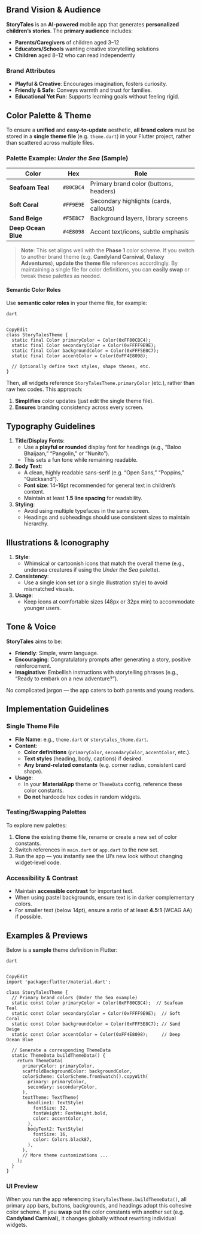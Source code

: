 ## Brand Vision & Audience

**StoryTales** is an **AI-powered** mobile app that generates **personalized children’s stories**. The **primary audience** includes:

- **Parents/Caregivers** of children aged 3–12
- **Educators/Schools** wanting creative storytelling solutions
- **Children** aged 8–12 who can read independently

### Brand Attributes

- **Playful & Creative**: Encourages imagination, fosters curiosity.
- **Friendly & Safe**: Conveys warmth and trust for families.
- **Educational Yet Fun**: Supports learning goals without feeling rigid.

## Color Palette & Theme

To ensure a **unified** and **easy-to-update** aesthetic, **all brand colors** must be stored in a **single theme file** (e.g. `theme.dart`) in your Flutter project, rather than scattered across multiple files.

### Palette Example: *Under the Sea* (Sample)

| **Color**           | **Hex**   | **Role**                               |
| ------------------- | --------- | -------------------------------------- |
| **Seafoam Teal**    | `#80CBC4` | Primary brand color (buttons, headers) |
| **Soft Coral**      | `#FF9E9E` | Secondary highlights (cards, callouts) |
| **Sand Beige**      | `#F5E8C7` | Background layers, library screens     |
| **Deep Ocean Blue** | `#4E8098` | Accent text/icons, subtle emphasis     |

> **Note**: This set aligns well with the **Phase 1** color scheme. If you switch to another brand theme (e.g. **Candyland Carnival**, **Galaxy Adventures**), **update the theme file** references accordingly. By maintaining a single file for color definitions, you can **easily swap** or tweak these palettes as needed.

#### Semantic Color Roles

Use **semantic color roles** in your theme file, for example:

```
dart


CopyEdit
class StoryTalesTheme {
  static final Color primaryColor = Color(0xFF80CBC4);
  static final Color secondaryColor = Color(0xFFFF9E9E);
  static final Color backgroundColor = Color(0xFFF5E8C7);
  static final Color accentColor = Color(0xFF4E8098);

  // Optionally define text styles, shape themes, etc.
}
```

Then, all widgets reference `StoryTalesTheme.primaryColor` (etc.), rather than raw hex codes. This approach:

1. **Simplifies** color updates (just edit the single theme file).
2. **Ensures** branding consistency across every screen.

## Typography Guidelines

1. **Title/Display Fonts**:
   - Use a **playful or rounded** display font for headings (e.g., “Baloo Bhaijaan,” “Pangolin,” or “Nunito”).
   - This sets a fun tone while remaining readable.
2. **Body Text**:
   - A clean, highly readable sans-serif (e.g. “Open Sans,” “Poppins,” “Quicksand”).
   - **Font size**: 14–16pt recommended for general text in children’s content.
   - Maintain at least **1.5 line spacing** for readability.
3. **Styling**:
   - Avoid using multiple typefaces in the same screen.
   - Headings and subheadings should use consistent sizes to maintain hierarchy.

## Illustrations & Iconography

1. **Style**:
   - Whimsical or cartoonish icons that match the overall theme (e.g., undersea creatures if using the *Under the Sea* palette).
2. **Consistency**:
   - Use a single icon set (or a single illustration style) to avoid mismatched visuals.
3. **Usage**:
   - Keep icons at comfortable sizes (48px or 32px min) to accommodate younger users.

## Tone & Voice

**StoryTales** aims to be:

- **Friendly**: Simple, warm language.
- **Encouraging**: Congratulatory prompts after generating a story, positive reinforcement.
- **Imaginative**: Embellish instructions with storytelling phrases (e.g., “Ready to embark on a new adventure?”).

No complicated jargon — the app caters to both parents and young readers.

## Implementation Guidelines

### Single Theme File

- **File Name**: e.g., `theme.dart` or `storytales_theme.dart`.
- **Content**:
  - **Color definitions** (`primaryColor`, `secondaryColor`, `accentColor`, etc.).
  - **Text styles** (heading, body, captions) if desired.
  - **Any brand-related constants** (e.g. corner radius, consistent card shape).
- **Usage**:
  - In your **MaterialApp** theme or `ThemeData` config, reference these color constants.
  - **Do not** hardcode hex codes in random widgets.

### Testing/Swapping Palettes

To explore new palettes:

1. **Clone** the existing theme file, rename or create a new set of color constants.
2. Switch references in `main.dart` or `app.dart` to the new set.
3. Run the app — you instantly see the UI’s new look without changing widget-level code.

### Accessibility & Contrast

- Maintain **accessible contrast** for important text.
- When using pastel backgrounds, ensure text is in darker complementary colors.
- For smaller text (below 14pt), ensure a ratio of at least **4.5:1** (WCAG AA) if possible.

## Examples & Previews

Below is a **sample** theme definition in Flutter:

```
dart


CopyEdit
import 'package:flutter/material.dart';

class StoryTalesTheme {
  // Primary brand colors (Under the Sea example)
  static const Color primaryColor = Color(0xFF80CBC4);  // Seafoam Teal
  static const Color secondaryColor = Color(0xFFFF9E9E);  // Soft Coral
  static const Color backgroundColor = Color(0xFFF5E8C7); // Sand Beige
  static const Color accentColor = Color(0xFF4E8098);     // Deep Ocean Blue

  // Generate a corresponding ThemeData
  static ThemeData buildThemeData() {
    return ThemeData(
      primaryColor: primaryColor,
      scaffoldBackgroundColor: backgroundColor,
      colorScheme: ColorScheme.fromSwatch().copyWith(
        primary: primaryColor,
        secondary: secondaryColor,
      ),
      textTheme: TextTheme(
        headline1: TextStyle(
          fontSize: 32,
          fontWeight: FontWeight.bold,
          color: accentColor,
        ),
        bodyText2: TextStyle(
          fontSize: 16,
          color: Colors.black87,
        ),
      ),
      // More theme customizations ...
    );
  }
}
```

### UI Preview

When you run the app referencing `StoryTalesTheme.buildThemeData()`, all primary app bars, buttons, backgrounds, and headings adopt this cohesive color scheme. If you **swap** out the color constants with another set (e.g. **Candyland Carnival**), it changes globally without rewriting individual widgets.